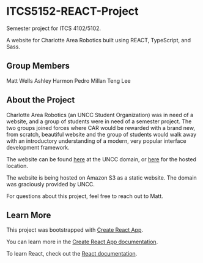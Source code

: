 # ITCS5152-REACT-Project
Semester project for ITCS 4102/5102.

A website for Charlotte Area Robotics built using REACT, TypeScript, and Sass.

## Group Members

  Matt Wells
  Ashley Harmon
  Pedro Millan
  Teng Lee
  
## About the Project

Charlotte Area Robotics (an UNCC Student Organization) was in need of a website, and a group of students were in need of a semester project. The two groups joined forces where CAR would be rewarded with a brand new, from scratch, beautiful website and the group of students would walk away with an introductory understanding of a modern, very popular interface development framework.

The website can be found [here](car-robotics.uncc.edu) at the UNCC domain, or [here](http://car-robotics.s3-website.us-east-2.amazonaws.com/) for the hosted location.

The website is being hosted on Amazon S3 as a static website. The domain was graciously provided by UNCC.

For questions about this project, feel free to reach out to Matt.
  
## Learn More

This project was bootstrapped with [Create React App](https://github.com/facebook/create-react-app).

You can learn more in the [Create React App documentation](https://facebook.github.io/create-react-app/docs/getting-started).

To learn React, check out the [React documentation](https://reactjs.org/).
